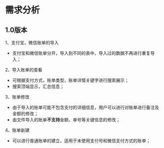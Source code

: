 # 需求分析



## 1.0版本

1、支付宝，微信账单的导入

- 支付宝和微信账单分开，导入到不同的表中，导入过的数据不再进行重复导入；

2、导入账单的查看

- 可根据支付方式，账单类型，账单详情关键字进行搜索展示；
- 搜索顶端显示，汇总信息；

3、账单修改

- 由于导入的账单可能不包含支付的详细信息，用户可以进行对账单进行备注及金额的修改；
- 由文件导入的账单**不支持**金额，单号等关键信息的修改；

4、账单新建

- 可以进行普通账单的建立，适用于未使用支付号和微信支付方式的账单；

